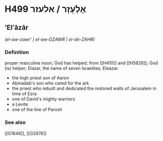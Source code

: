 # H499 אֶלְעָזָר / אלעזר

## ʼElʻâzâr

_(el-aw-zawr' | el-aw-DZAWR | el-ah-ZAHR)_

### Definition

proper masculine noun; God has helped; from [[H410]] and [[H5826]]; God (is) helper; Elazar, the name of seven Israelites; Eleazar.

- the high priest son of Aaron
- Abinadab's son who cared for the ark
- the priest who rebuilt and dedicated the restored walls of Jerusalem in time of Ezra
- one of David's mighty warriors
- a Levite
- one of the line of Parosh
### See also

[[G1648]], [[G2976]]

